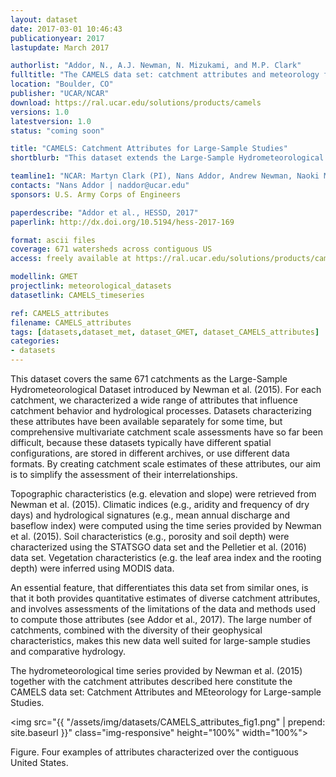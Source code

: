 ```yaml
---
layout: dataset
date: 2017-03-01 10:46:43
publicationyear: 2017
lastupdate: March 2017

authorlist: "Addor, N., A.J. Newman, N. Mizukami, and M.P. Clark"
fulltitle: "The CAMELS data set: catchment attributes and meteorology for large-sample studies"
location: "Boulder, CO"
publisher: "UCAR/NCAR"
download: https://ral.ucar.edu/solutions/products/camels
versions: 1.0
latestversion: 1.0
status: "coming soon"

title: "CAMELS: Catchment Attributes for Large-Sample Studies"
shortblurb: "This dataset extends the Large-Sample Hydrometeorological Dataset introduced by Newman et al. 2015 (link below) by characterizing a wide range of attributes for the same 671 catchments in the contiguous USA. The attributes include topographic characteristics, climate indices, hydrological signatures, as well as soil and vegetation attributes."

teamline1: "NCAR: Martyn Clark (PI), Nans Addor, Andrew Newman, Naoki Mizukami"
contacts: "Nans Addor | naddor@ucar.edu"
sponsors: U.S. Army Corps of Engineers

paperdescribe: "Addor et al., HESSD, 2017"
paperlink: http://dx.doi.org/10.5194/hess-2017-169

format: ascii files
coverage: 671 watersheds across contiguous US
access: freely available at https://ral.ucar.edu/solutions/products/camels

modellink: GMET
projectlink: meteorological_datasets
datasetlink: CAMELS_timeseries

ref: CAMELS_attributes
filename: CAMELS_attributes
tags: [datasets,dataset_met, dataset_GMET, dataset_CAMELS_attributes]
categories:
- datasets
---
```


This dataset covers the same 671 catchments as the Large-Sample Hydrometeorological Dataset introduced by Newman et al. (2015). For each catchment, we characterized a wide range of attributes that influence catchment behavior and hydrological processes. Datasets characterizing these attributes have been available separately for some time, but comprehensive multivariate catchment scale assessments have so far been difficult, because these datasets typically have different spatial configurations, are stored in different archives, or use different data formats. By creating catchment scale estimates of these attributes, our aim is to simplify the assessment of their interrelationships.

Topographic characteristics (e.g. elevation and slope) were retrieved from Newman et al. (2015). Climatic indices (e.g., aridity and frequency of dry days) and hydrological signatures (e.g., mean annual discharge and baseflow index) were computed using the time series provided by Newman et al. (2015). Soil characteristics (e.g., porosity and soil depth) were characterized using the STATSGO data set and the Pelletier et al. (2016) data set. Vegetation characteristics (e.g. the leaf area index and the rooting depth) were inferred using MODIS data.

An essential feature, that differentiates this data set from similar ones, is that it both provides quantitative estimates of diverse catchment attributes, and involves assessments of the limitations of the data and methods used to compute those attributes (see Addor et al., 2017). The large number of catchments, combined with the diversity of their geophysical characteristics, makes this new data well suited for large-sample studies and comparative hydrology.

The hydrometeorological time series provided by Newman et al. (2015) together with the catchment attributes described here constitute the CAMELS data set: Catchment Attributes and MEteorology for Large-sample Studies.

<img src="{{ "/assets/img/datasets/CAMELS_attributes_fig1.png" | prepend: site.baseurl }}" class="img-responsive" height="100%" width="100%">

Figure. Four examples of attributes characterized over the contiguous United States.
